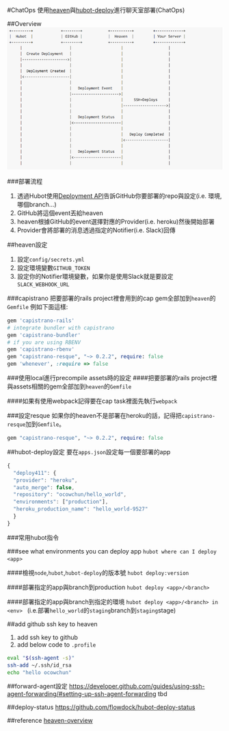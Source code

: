 #ChatOps
使用[heaven](https://github.com/atmos/heaven)與[hubot-deploy](https://github.com/atmos/hubot-deploy)進行聊天室部署(ChatOps)

##Overview
![chatops_overview](../images/chatops_overview.png)

###部署流程

1. 透過Hubot使用[Deployment API](https://developer.github.com/v3/repos/deployments/)告訴GitHub你要部署的repo與設定(i.e. 環境,哪個branch...)
2. GitHub將這個event丟給heaven
3. heaven根據GitHub的event選擇對應的Provider(i.e. heroku)然後開始部署
4. Provider會將部署的消息透過指定的Notifier(i.e. Slack)回傳

##heaven設定
1. 設定`config/secrets.yml`
2. 設定環境變數`GITHUB_TOKEN`
3. 設定你的Notifier環境變數，如果你是使用Slack就是要設定`SLACK_WEBHOOK_URL`

###capistrano
把要部署的rails project裡會用到的cap gem全部加到`heaven`的`Gemfile`
例如下面這樣:

```ruby
gem 'capistrano-rails'
# integrate bundler with capistrano
gem 'capistrano-bundler'
# if you are using RBENV
gem 'capistrano-rbenv'
gem "capistrano-resque", "~> 0.2.2", require: false
gem 'whenever', :require => false
```

###使用local進行precompile assets時的設定
####把要部署的rails project裡與assets相關的gem全部加到`heaven`的`Gemfile`

####如果有使用webpack記得要在cap task裡面先執行`webpack`

###設定resque
如果你的heaven不是部署在heroku的話，記得把`capistrano-resque`加到`Gemfile`。
```ruby
gem "capistrano-resque", "~> 0.2.2", require: false
```

##hubot-deploy設定
要在`apps.json`設定每一個要部署的app
```js
{
  "deploy411": {
  "provider": "heroku",
  "auto_merge": false,
  "repository": "ocowchun/hello_world",
  "environments": ["production"],
  "heroku_production_name": "hello_world-9527"
  }
}
```

###常用hubot指令

###see what environments you can deploy app
`hubot where can I deploy <app>`

####檢視`node`,`hubot`,`hubot-deploy`的版本號
`hubot deploy:version`

####部署指定的app與branch到production
`hubot deploy <app>/<branch>`

####部署指定的app與branch到指定的環境
`hubot deploy <app>/<branch> in <env> `
(i.e.部署`hello_world`的`staging`branch到`staging`stage)

##add github ssh key to heaven
1. add ssh key to github
2. add below code to `.profile`
```bash
eval "$(ssh-agent -s)"
ssh-add ~/.ssh/id_rsa
echo "hello ocowchun"
```

##forward-agent設定
https://developer.github.com/guides/using-ssh-agent-forwarding/#setting-up-ssh-agent-forwarding
tbd

##deploy-status
https://github.com/flowdock/hubot-deploy-status

##reference
[heaven-overview](https://github.com/atmos/heaven/blob/master/doc/overview.md)

